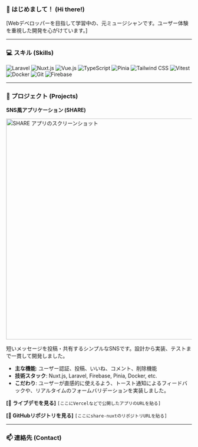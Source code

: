 ### 👋 はじめまして！ (Hi there!)

[Webデベロッパーを目指して学習中の、元ミュージシャンです。ユーザー体験を重視した開発を心がけています。]

---

### 💻 スキル (Skills)


![Laravel](https://img.shields.io/badge/Laravel-FF2D20?style=for-the-badge&logo=laravel&logoColor=white)
![Nuxt.js](https://img.shields.io/badge/Nuxt.js-00DC82?style=for-the-badge&logo=nuxt.js&logoColor=white)
![Vue.js](https://img.shields.io/badge/Vue.js-4FC08D?style=for-the-badge&logo=vue.js&logoColor=white)
![TypeScript](https://img.shields.io/badge/TypeScript-3178C6?style=for-the-badge&logo=typescript&logoColor=white)
![Pinia](https://img.shields.io/badge/Pinia-FFD43E?style=for-the-badge&logo=pinia&logoColor=black)
![Tailwind CSS](https://img.shields.io/badge/Tailwind_CSS-38B2AC?style=for-the-badge&logo=tailwind-css&logoColor=white)
![Vitest](https://img.shields.io/badge/Vitest-6E9F18?style=for-the-badge&logo=vitest&logoColor=white)
![Docker](https://img.shields.io/badge/Docker-2496ED?style=for-the-badge&logo=docker&logoColor=white)
![Git](https://img.shields.io/badge/Git-F05032?style=for-the-badge&logo=git&logoColor=white)
![Firebase](https://img.shields.io/badge/Firebase-FFCA28?style=for-the-badge&logo=firebase&logoColor=black)

---

### 🚀 プロジェクト (Projects)

**SNS風アプリケーション (SHARE)**

<a href="https://drive.google.com/file/d/1vbN4UhfNks6QUNacFlNPg5cxdRiMckJt/view?usp=drive_link">
  <img src="[ここにアプリのスクリーンショット画像をアップロードして、そのURLを貼る]" alt="SHARE アプリのスクリーンショット" width="600px" />
</a>

短いメッセージを投稿・共有するシンプルなSNSです。設計から実装、テストまで一貫して開発しました。

- **主な機能**: ユーザー認証、投稿、いいね、コメント、削除機能
- **技術スタック**: Nuxt.js, Laravel, Firebase, Pinia, Docker, etc.
- **こだわり**: ユーザーが直感的に使えるよう、トースト通知によるフィードバックや、リアルタイムのフォームバリデーションを実装しました。

**[🔗 ライブデモを見る]** `[ここにVercelなどで公開したアプリのURLを貼る]`

**[📂 GitHubリポジトリを見る]** `[ここにshare-nuxtのリポジトリURLを貼る]`

---

### 📫 連絡先 (Contact)
